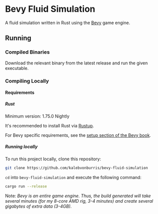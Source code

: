 ﻿# Bevy Fluid Simulation

A fluid simulation written in Rust using the [Bevy](https://bevyengine.org/) game engine.

## Running

### Compiled Binaries

Download the relevant binary from the latest release and run the given executable.

### Compiling Locally

#### Requirements

##### Rust

Minimum version: 1.75.0 Nightly

It's recommended to install Rust via [Rustup](https://rustup.rs/).

For Bevy specific requirements, see the [setup section of the Bevy book](https://bevyengine.org/learn/book/getting-started/setup/).

##### Running locally

To run this project locally, clone this repository:

```bash
git clone https://github.com/kalebvonburris/bevy-fluid-simulation
```

`cd` into `bevy-fluid-simulation` and execute the following command:

```bash
cargo run --release
```

Note: *Bevy is an entire game engine. Thus, the build generated will take several minutes (for my 8-core AMD rig, 3-4 minutes) and create several gigabytes of extra data (3-4GB).*
